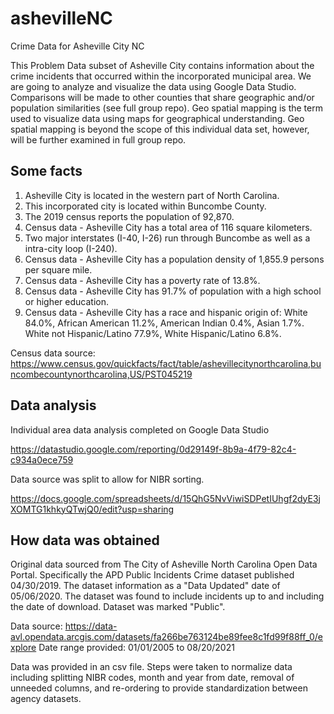# ashevilleNC
Crime Data for Asheville City NC

This Problem Data subset of Asheville City contains information about the crime incidents that occurred within the incorporated municipal area.  We are going to analyze and visualize the data using Google Data Studio. Comparisons will be made to other counties that share geographic and/or population similarities (see full group repo).  Geo spatial mapping is the term used to visualize data using maps for geographical understanding.  Geo spatial mapping is beyond the scope of this individual data set, however, will be further examined in full group repo.

## Some facts
1. Asheville City is located in the western part of North Carolina. 
2. This incorporated city is located within Buncombe County.
3. The 2019 census reports the population of 92,870.
4. Census data - Asheville City has a total area of 116 square kilometers.
5. Two major interstates (I-40, I-26) run through Buncombe as well as a intra-city loop  (I-240).
6. Census data - Asheville City has a population density of 1,855.9 persons per square mile.
7. Census data - Asheville City has a poverty rate of 13.8%.
8. Census data - Asheville City has 91.7% of population with a high school or higher education.
9. Census data - Asheville City has a race and hispanic origin of: White 84.0%, African American 11.2%, American Indian 0.4%, Asian 1.7%.  White not Hispanic/Latino 77.9%, White Hispanic/Latino 6.8%.

Census data source: 
https://www.census.gov/quickfacts/fact/table/ashevillecitynorthcarolina,buncombecountynorthcarolina,US/PST045219

## Data analysis
Individual area data analysis completed on Google Data Studio

https://datastudio.google.com/reporting/0d29149f-8b9a-4f79-82c4-c934a0ece759

Data source was split to allow for NIBR sorting.

https://docs.google.com/spreadsheets/d/15QhG5NvViwiSDPetIUhgf2dyE3jXOMTG1khkyQTwjQ0/edit?usp=sharing

## How data was obtained
Original data sourced from The City of Asheville North Carolina Open Data Portal. Specifically the APD Public Incidents Crime dataset published 04/30/2019. The dataset information as a "Data Updated" date of 05/06/2020. The dataset was found to include incidents up to and including the date of download.  Dataset was marked "Public".

Data source: https://data-avl.opendata.arcgis.com/datasets/fa266be763124be89fee8c1fd99f88ff_0/explore
Date range provided: 01/01/2005 to 08/20/2021

Data was provided in an csv file. Steps were taken to normalize data including splitting NIBR codes, month and year from date, removal of unneeded columns, and re-ordering to provide standardization between agency datasets.
